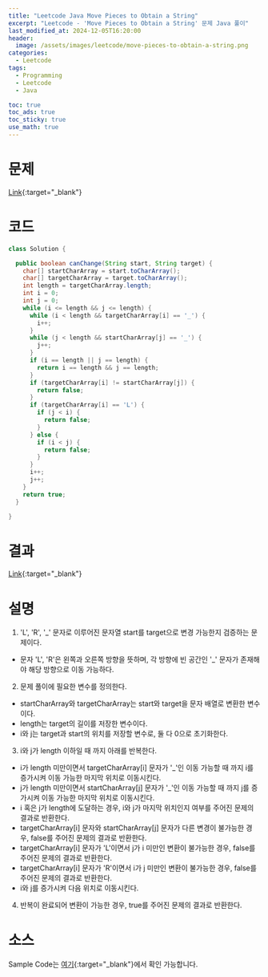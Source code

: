 ```yaml
---
title: "Leetcode Java Move Pieces to Obtain a String"
excerpt: "Leetcode - 'Move Pieces to Obtain a String' 문제 Java 풀이"
last_modified_at: 2024-12-05T16:20:00
header:
  image: /assets/images/leetcode/move-pieces-to-obtain-a-string.png
categories:
  - Leetcode
tags:
  - Programming
  - Leetcode
  - Java

toc: true
toc_ads: true
toc_sticky: true
use_math: true
---
```

# 문제
[Link](https://leetcode.com/problems/move-pieces-to-obtain-a-string/){:target="_blank"}

# 코드
```java
class Solution {

  public boolean canChange(String start, String target) {
    char[] startCharArray = start.toCharArray();
    char[] targetCharArray = target.toCharArray();
    int length = targetCharArray.length;
    int i = 0;
    int j = 0;
    while (i <= length && j <= length) {
      while (i < length && targetCharArray[i] == '_') {
        i++;
      }
      while (j < length && startCharArray[j] == '_') {
        j++;
      }
      if (i == length || j == length) {
        return i == length && j == length;
      }
      if (targetCharArray[i] != startCharArray[j]) {
        return false;
      }
      if (targetCharArray[i] == 'L') {
        if (j < i) {
          return false;
        }
      } else {
        if (i < j) {
          return false;
        }
      }
      i++;
      j++;
    }
    return true;
  }

}
```

# 결과
[Link](https://leetcode.com/problems/move-pieces-to-obtain-a-string/submissions/1470800610/){:target="_blank"}

# 설명
1. 'L', 'R', '_' 문자로 이루어진 문자열 start를 target으로 변경 가능한지 검증하는 문제이다.
- 문자 'L', 'R'은 왼쪽과 오른쪽 방향을 뜻하며, 각 방향에 빈 공간인 '_' 문자가 존재해야 해당 방향으로 이동 가능하다.

2. 문제 풀이에 필요한 변수를 정의한다.
- startCharArray와 targetCharArray는 start와 target을 문자 배열로 변환한 변수이다.
- length는 target의 길이를 저장한 변수이다.
- i와 j는 target과 start의 위치를 저장할 변수로, 둘 다 0으로 초기화한다.

3. i와 j가 length 이하일 때 까지 아래를 반복한다.
- i가 length 미만이면서 targetCharArray[i] 문자가 '_'인 이동 가능할 때 까지 i를 증가시켜 이동 가능한 마지막 위치로 이동시킨다.
- j가 length 미만이면서 startCharArray[j] 문자가 '_'인 이동 가능할 때 까지 j를 증가시켜 이동 가능한 마지막 위치로 이동시킨다.
- i 혹은 j가 length에 도달하는 경우, i와 j가 마지막 위치인지 여부를 주어진 문제의 결과로 반환한다.
- targetCharArray[i] 문자와 startCharArray[j] 문자가 다른 변경이 불가능한 경우, false를 주어진 문제의 결과로 반환한다.
- targetCharArray[i] 문자가 'L'이면서 j가 i 미만인 변환이 불가능한 경우, false를 주어진 문제의 결과로 반환한다.
- targetCharArray[i] 문자가 'R'이면서 i가 j 미만인 변환이 불가능한 경우, false를 주어진 문제의 결과로 반환한다.
- i와 j를 증가시켜 다음 위치로 이동시킨다.

4. 반복이 완료되어 변환이 가능한 경우, true를 주어진 문제의 결과로 반환한다.

# 소스
Sample Code는 [여기](https://github.com/GracefulSoul/leetcode/blob/master/src/main/java/gracefulsoul/problems/MovePiecesToObtainAString.java){:target="_blank"}에서 확인 가능합니다.